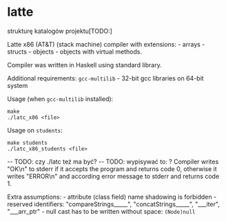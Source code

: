 # latte


strukturę katalogów projektu[TODO:]

Latte x86 (AT&T) (stack machine) compiler with extensions:
    - arrays
    - structs
    - objects
    - objects with virtual methods.

Compiler was written in Haskell using standard library.

Additional requirements:
`gcc-multilib` - 32-bit gcc libraries on 64-bit system

Usage (when `gcc-multilib` installed): 
```
make
./latc_x86 <file>
```

Usage on `students`:
```
make students
./latc_x86_students <file>
```

-- TODO: czy ./latc też ma być?
-- TODO: wypisywać to: ?
Compiler writes "OK\n" to stderr if it accepts the program and returns code 0,
otherwise it writes "ERROR\n" and according error message to stderr and returns code 1.

Extra assumptions:
    - attribute (class field) name shadowing is forbidden
    - reserved identifiers: "compareStrings_____", "concatStrings_____", "___iter", "___arr_ptr"
    - null cast has to be written without space: `(Node)null`

